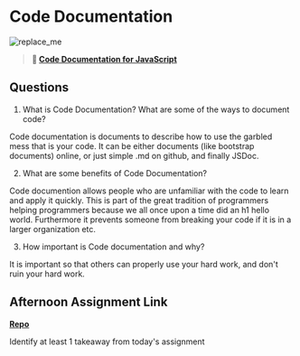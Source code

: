 # Code Documentation

![replace_me](https://codeworks.blob.core.windows.net/public/assets/img/illustrations/placeholder.svg)

> **📖 [Code Documentation for JavaScript](https://codeworksacademy.com/fs-student-guide/resources/wk7/02-JSDocs)**

## Questions

1. What is Code Documentation? What are some of the ways to document code?

Code documentation is documents to describe how to use the garbled mess that is your code. It can be either documents (like bootstrap documents) online, or just simple .md on github, and finally JSDoc. 

2. What are some benefits of Code Documentation?

Code documention allows people who are unfamiliar with the code to learn and apply it quickly. This is part of the great tradition of programmers helping programmers because we all once upon a time did an h1 hello world. Furthermore it prevents someone from breaking your code if it is in a larger organization etc. 

3. How important is Code documentation and why?

It is important so that others can properly use your hard work, and don't ruin your hard work. 

## Afternoon Assignment Link

**[Repo](https://github.com/mykealw/Checkpoint6PlanIt)**

Identify at least 1 takeaway from today's assignment
